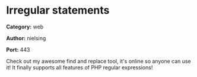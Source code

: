 # Irregular statements
**Category:** web

**Author:** nielsing

**Port:** 443

Check out my awesome find and replace tool, it's online so anyone can use it!
It finally supports all features of PHP regular expressions!
